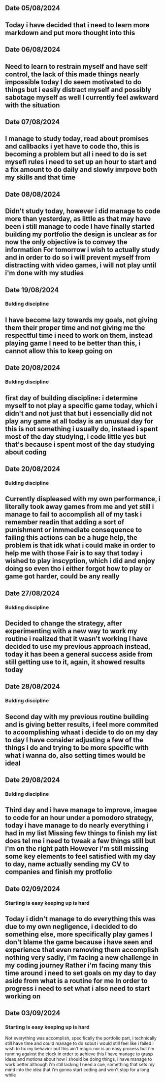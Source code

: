## Date 05/08/2024
Today i have decided that i need to learn more markdown and put more thought into this
---
## Date 06/08/2024
Need to learn to restrain myself and have self control, the lack of this made things nearly impossible today
I do seem motivated to do things but i easily distract myself and possibly sabotage myself as well
I currently feel awkward with the situation
---
## Date 07/08/2024
I manage to study today, read about promises and callbacks i yet have to code tho, this is becoming a problem but all i need to do is set mysefl rules
i need to set up an hour to start and a fix amount to do daily and slowly imrpove both my skills and that time
---
## Date 08/08/2024
Didn't study today, however i did manage to code more than yesterday, as little as that may have been i still manage to code
I have finally started building my portfolio the design is unclear as for now the only objective is to convey the information
For tomorrow i wish to actually study and in order to do so i will prevent myself from distracting with video games, i will not play until i'm done with my studies
---
## Date 19/08/2024
### Bulding discipline
I have become lazy towards my goals, not giving them their proper time and not giving me the respectful time i need to work on them, instead playing game
I need to be better than this, i cannot allow this to keep going on
---
## Date 20/08/2024
### Bulding discipline
first day of building discipline: i determine myself to not play a specific game today, which i didn't and not just that but i essencially did not play any game at all today
is an unusual day for this is not something i usually do, instead i spent most of the day studying, i code little yes but that's because i spent most of the day studying about coding
---
## Date 20/08/2024
### Bulding discipline
Currently displeased with my own performance, i literally took away games from me and yet still i manage to fail to accomplish all of my task
i remember readin that adding a sort of punishment or inmmediate consequence to failing this actions can be a huge help, the problem is that idk what i could make in order to help me with those
Fair is to say that today i wished to play inscyption, which i did and enjoy doing so even tho i either forgot how to play or game got harder, could be any really
---
## Date 27/08/2024
### Bulding discipline
Decided to change the strategy, after experimenting with a new way to work my routine i realized that it wasn't working
I have decided to use my previous approach instead, today it has been a general success aside from still getting use to it, again, it showed results today
---
## Date 28/08/2024
### Bulding discipline
Second day with my previous routine building and is giving better results, i feel more commited to acoomplishing whaat i decide to do on my day to day
I have consider adjusting a few of the things i do and trying to be more specific with what i wanna do, also setting times would be ideal
---
## Date 29/08/2024
### Bulding discipline
Third day and i have manage to improve, imagae to code for an hour under a pomodoro strategy, today i have manage to do nearly everything i had in my list
Missing few things to finish my list does tel me i need to tweak a few things still but i'm on the right path
However i'm still missing some key elements to feel satisfied with my day to day, name actually sending my CV to companies and finish my protfolio
---
## Date 02/09/2024
### Starting is easy keeping up is hard
Today i didn't manage to do everything this was due to my own negligence, i decided to do something else, more specifically play games
I don't blame the game because i have seen and experience that  even removing them accomplish nothing very sadly, i'm facing a new challenge in my coding journey
Rather i'm facing many this time around i need to set goals on my day to day aside from what is a routine for me
In order to progress i need to set what i also need to start working on
---
## Date 03/09/2024
### Starting is easy keeping up is hard
Not everything was accomplish, specifically the portfolio part, i technically still have time and could manage to do sobut i would still feel like i failed
i wish to fix my behavior but this ain't magic nor is an easy process but i'm running against the clock in order to achieve this
I have manage to grasp ideas and motions about how i should be doing things, i have manage to work better although i'm still lacking 
I need a cue, something that sets my mind into the idea that i'm gonna start coding and won't stop for a long while

